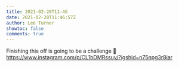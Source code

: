 ```yaml
---
title: 2021-02-28T11-46
date: 2021-02-28T11:46:57Z
author: Lee Turner
showtoc: false
comments: true
---
```


Finishing this off is going to be a challenge 💪 https://www.instagram.com/p/CL1bDMRssuv/?igshid=n75npg3r8iar

